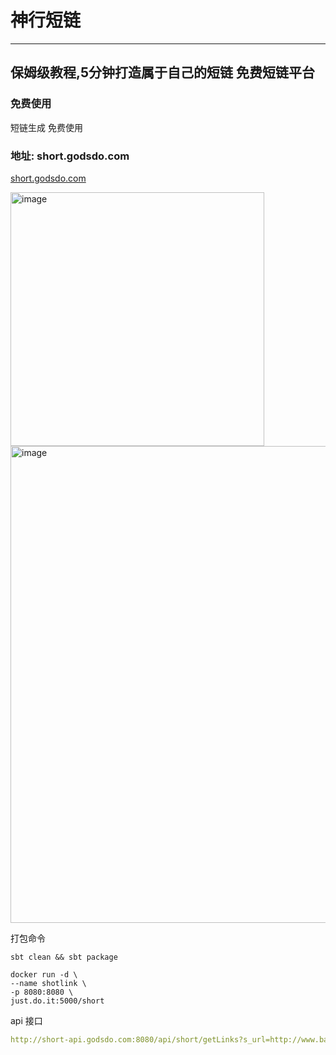 # 神行短链

---

保姆级教程,5分钟打造属于自己的短链
免费短链平台
---

### 免费使用
短链生成
免费使用
### 地址: short.godsdo.com 
[short.godsdo.com ](http://short.godsdo.com)

<img width="406" alt="image" src="https://github.com/user-attachments/assets/f6ca722f-6e1c-4192-af8d-a1bc4158a15b">


<img width="763" alt="image" src="https://github.com/user-attachments/assets/0f449222-e804-4aa5-a494-1334b970d2eb">

打包命令
```angular2html
sbt clean && sbt package
```
```
docker run -d \
--name shotlink \
-p 8080:8080 \
just.do.it:5000/short
```
api 接口
```yaml
http://short-api.godsdo.com:8080/api/short/getLinks?s_url=http://www.baidu.com
```
